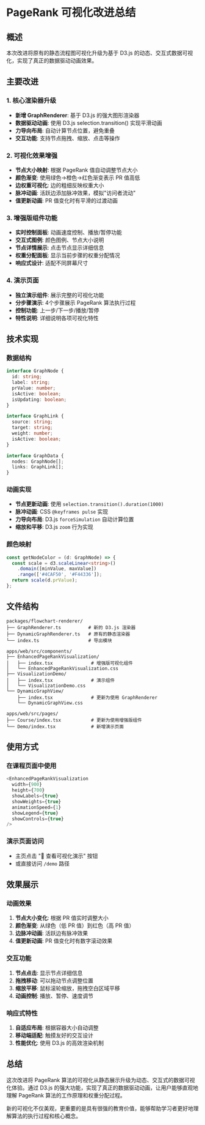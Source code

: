 # PageRank 可视化改进总结

## 概述
本次改进将原有的静态流程图可视化升级为基于 D3.js 的动态、交互式数据可视化，实现了真正的数据驱动动画效果。

## 主要改进

### 1. 核心渲染器升级
- **新增 GraphRenderer**: 基于 D3.js 的强大图形渲染器
- **数据驱动动画**: 使用 D3.js selection.transition() 实现平滑动画
- **力导向布局**: 自动计算节点位置，避免重叠
- **交互功能**: 支持节点拖拽、缩放、点击等操作

### 2. 可视化效果增强
- **节点大小映射**: 根据 PageRank 值自动调整节点大小
- **颜色渐变**: 使用绿色→橙色→红色渐变表示 PR 值高低
- **边权重可视化**: 边的粗细反映权重大小
- **脉冲动画**: 活跃边添加脉冲效果，模拟"访问者流动"
- **值更新动画**: PR 值变化时有平滑的过渡动画

### 3. 增强版组件功能
- **实时控制面板**: 动画速度控制、播放/暂停功能
- **交互式图例**: 颜色图例、节点大小说明
- **节点详情展示**: 点击节点显示详细信息
- **权重分配面板**: 显示当前步骤的权重分配情况
- **响应式设计**: 适配不同屏幕尺寸

### 4. 演示页面
- **独立演示组件**: 展示完整的可视化功能
- **分步骤演示**: 4个步骤展示 PageRank 算法执行过程
- **控制功能**: 上一步/下一步/播放/暂停
- **特性说明**: 详细说明各项可视化特性

## 技术实现

### 数据结构
```typescript
interface GraphNode {
  id: string;
  label: string;
  prValue: number;
  isActive: boolean;
  isUpdating: boolean;
}

interface GraphLink {
  source: string;
  target: string;
  weight: number;
  isActive: boolean;
}

interface GraphData {
  nodes: GraphNode[];
  links: GraphLink[];
}
```

### 动画实现
- **节点更新动画**: 使用 `selection.transition().duration(1000)`
- **脉冲动画**: CSS `@keyframes pulse` 实现
- **力导向布局**: D3.js `forceSimulation` 自动计算位置
- **缩放和平移**: D3.js `zoom` 行为实现

### 颜色映射
```typescript
const getNodeColor = (d: GraphNode) => {
  const scale = d3.scaleLinear<string>()
    .domain([minValue, maxValue])
    .range(['#4CAF50', '#F44336']);
  return scale(d.prValue);
};
```

## 文件结构
```
packages/flowchart-renderer/
├── GraphRenderer.ts          # 新的 D3.js 渲染器
├── DynamicGraphRenderer.ts   # 原有的静态渲染器
└── index.ts                  # 导出模块

apps/web/src/components/
├── EnhancedPageRankVisualization/
│   ├── index.tsx              # 增强版可视化组件
│   └── EnhancedPageRankVisualization.css
├── VisualizationDemo/
│   ├── index.tsx              # 演示组件
│   └── VisualizationDemo.css
└── DynamicGraphView/
    ├── index.tsx              # 更新为使用 GraphRenderer
    └── DynamicGraphView.css

apps/web/src/pages/
├── Course/index.tsx           # 更新为使用增强版组件
└── Demo/index.tsx             # 新增演示页面
```

## 使用方式

### 在课程页面中使用
```typescript
<EnhancedPageRankVisualization
  width={900}
  height={700}
  showLabels={true}
  showWeights={true}
  animationSpeed={1}
  showLegend={true}
  showControls={true}
/>
```

### 演示页面访问
- 主页点击 "🎯 查看可视化演示" 按钮
- 或直接访问 `/demo` 路径

## 效果展示

### 动画效果
1. **节点大小变化**: 根据 PR 值实时调整大小
2. **颜色渐变**: 从绿色（低 PR 值）到红色（高 PR 值）
3. **边脉冲动画**: 活跃边有脉冲效果
4. **值更新动画**: PR 值变化时有数字滚动效果

### 交互功能
1. **节点点击**: 显示节点详细信息
2. **拖拽移动**: 可以拖动节点调整位置
3. **缩放平移**: 鼠标滚轮缩放，拖拽空白区域平移
4. **动画控制**: 播放、暂停、速度调节

### 响应式特性
1. **自适应布局**: 根据容器大小自动调整
2. **移动端适配**: 触摸友好的交互设计
3. **性能优化**: 使用 D3.js 的高效渲染机制

## 总结

这次改进将 PageRank 算法的可视化从静态展示升级为动态、交互式的数据可视化体验。通过 D3.js 的强大功能，实现了真正的数据驱动动画，让用户能够直观地理解 PageRank 算法的工作原理和权重分配过程。

新的可视化不仅美观，更重要的是具有很强的教育价值，能够帮助学习者更好地理解算法的执行过程和核心概念。